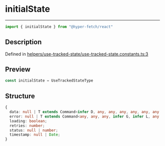 

# initialState

<div class="api-docs__separator">

---

</div><div class="api-docs__import">

```ts
import { initialState } from "@hyper-fetch/react"
```

</div><div class="api-docs__section">

## Description

</div><div class="api-docs__description"><span class="api-docs__do-not-parse">



</span></div><p class="api-docs__definition">

Defined in [helpers/use-tracked-state/use-tracked-state.constants.ts:3](https://github.com/BetterTyped/hyper-fetch/blob/3fe127e9/packages/react/src/helpers/use-tracked-state/use-tracked-state.constants.ts#L3)

</p><div class="api-docs__section">

## Preview

</div><div class="api-docs__preview var">

```ts
const initialState = UseTrackedStateType
```

</div><div class="api-docs__section">

## Structure

</div><div class="api-docs__returns">

```ts
{
  data: null | T extends Command<infer D, any, any, any, any, any, any, any, any, any> ? D : never;
  error: null | T extends Command<any, any, any, infer G, infer L, any, any, any, any, any> ? \G\ | \L\ : never;
  loading: boolean;
  retries: number;
  status: null | number;
  timestamp: null | Date;
}
```

</div>